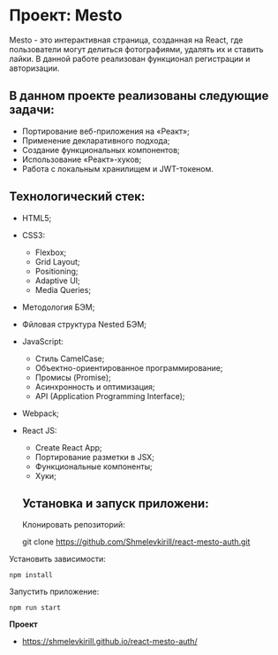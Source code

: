 # Проект: Mesto

Mesto - это интерактивная страница, созданная на React, где пользователи могут делиться фотографиями, удалять их и ставить лайки. В данной работе реализован функционал регистрации и авторизации.

## В данном проекте реализованы следующие задачи:
- Портирование веб-приложения на «Реакт»;
- Применение декларативного подхода;
- Создание функциональных компонентов;
- Использование «Реакт»-хуков;
- Работа c локальным хранилищем и JWT-токеном.

## Технологический стек:
- HTML5;
- CSS3:
  - Flexbox;
  - Grid Layout;
  - Positioning;
  - Adaptive UI;
  - Media Queries;
- Методология БЭМ;
- Фйловая структура Nested БЭМ;
- JavaScript:
  - Стиль CamelCase;
  - Объектно-ориентированное программирование;
  - Промисы (Promise);
  - Асинхронность и оптимизация;
  - API (Application Programming Interface);
- Webpack;
- React JS:
  - Create React App;
  - Портирование разметки в JSX;
  - Функциональные компоненты;
  - Хуки;
  
  ## Установка и запуск приложени:
  
  Клонировать репозиторий:

    git clone https://github.com/Shmelevkirill/react-mesto-auth.git

Установить зависимости:

    npm install

Запустить приложение:

    npm run start

**Проект**

* https://shmelevkirill.github.io/react-mesto-auth/
